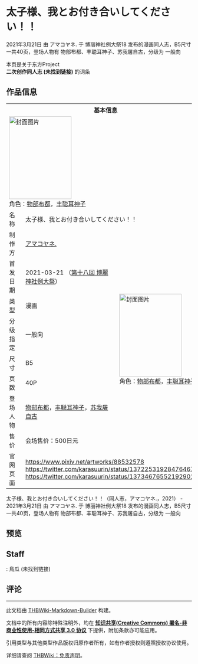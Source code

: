 # 太子様、我とお付き合いしてください！！

<!-- source html: G:\repos\THBWiki-Markdown-Builder\THBWikiMarkdown\Temp\main\d\db\ns0%3A%E5%A4%AA%E5%AD%90%E6%A7%98%E3%80%81%E6%88%91%E3%81%A8%E3%81%8A%E4%BB%98%E3%81%8D%E5%90%88%E3%81%84%E3%81%97%E3%81%A6%E3%81%8F%E3%81%A0%E3%81%95%E3%81%84%EF%BC%81%EF%BC%81.html -->

2021年3月21日 由 アマコヤネ. 于 博丽神社例大祭18 发布的漫画同人志，B5尺寸一共40页，登场人物有 物部布都、丰聪耳神子、苏我屠自古，分级为 一般向

本页是关于东方Project  
 **二次创作同人志 (未找到链接)** 的词条

## 作品信息

<table><tbody><tr><th colspan="3">基本信息</th></tr><tr><td class="cover-artwork-mobile" colspan="2"><a href="./文件-太子様、我とお付き合いしてください！！封面.jpg.md" class="image" title="封面图片"><img alt="封面图片" src="https://upload.thwiki.cc/thumb/6/6a/%E5%A4%AA%E5%AD%90%E6%A7%98%E3%80%81%E6%88%91%E3%81%A8%E3%81%8A%E4%BB%98%E3%81%8D%E5%90%88%E3%81%84%E3%81%97%E3%81%A6%E3%81%8F%E3%81%A0%E3%81%95%E3%81%84%EF%BC%81%EF%BC%81%E5%B0%81%E9%9D%A2.jpg/169px-%E5%A4%AA%E5%AD%90%E6%A7%98%E3%80%81%E6%88%91%E3%81%A8%E3%81%8A%E4%BB%98%E3%81%8D%E5%90%88%E3%81%84%E3%81%97%E3%81%A6%E3%81%8F%E3%81%A0%E3%81%95%E3%81%84%EF%BC%81%EF%BC%81%E5%B0%81%E9%9D%A2.jpg" decoding="async" loading="lazy" width="169" height="224" srcset="https://upload.thwiki.cc/thumb/6/6a/%E5%A4%AA%E5%AD%90%E6%A7%98%E3%80%81%E6%88%91%E3%81%A8%E3%81%8A%E4%BB%98%E3%81%8D%E5%90%88%E3%81%84%E3%81%97%E3%81%A6%E3%81%8F%E3%81%A0%E3%81%95%E3%81%84%EF%BC%81%EF%BC%81%E5%B0%81%E9%9D%A2.jpg/253px-%E5%A4%AA%E5%AD%90%E6%A7%98%E3%80%81%E6%88%91%E3%81%A8%E3%81%8A%E4%BB%98%E3%81%8D%E5%90%88%E3%81%84%E3%81%97%E3%81%A6%E3%81%8F%E3%81%A0%E3%81%95%E3%81%84%EF%BC%81%EF%BC%81%E5%B0%81%E9%9D%A2.jpg 1.5x, https://upload.thwiki.cc/thumb/6/6a/%E5%A4%AA%E5%AD%90%E6%A7%98%E3%80%81%E6%88%91%E3%81%A8%E3%81%8A%E4%BB%98%E3%81%8D%E5%90%88%E3%81%84%E3%81%97%E3%81%A6%E3%81%8F%E3%81%A0%E3%81%95%E3%81%84%EF%BC%81%EF%BC%81%E5%B0%81%E9%9D%A2.jpg/337px-%E5%A4%AA%E5%AD%90%E6%A7%98%E3%80%81%E6%88%91%E3%81%A8%E3%81%8A%E4%BB%98%E3%81%8D%E5%90%88%E3%81%84%E3%81%97%E3%81%A6%E3%81%8F%E3%81%A0%E3%81%95%E3%81%84%EF%BC%81%EF%BC%81%E5%B0%81%E9%9D%A2.jpg 2x" data-file-width="904" data-file-height="1200"></a><div class="cover-char">角色：<a href="./物部布都.md" title="物部布都">物部布都</a>，<a href="./丰聪耳神子.md" title="丰聪耳神子">丰聪耳神子</a></div></td>
</tr><tr><td class="label">名称</td><td colspan="2"> 太子様、我とお付き合いしてください！！ </td></tr><tr><td class="label">制作方</td><td><a href="./アマコヤネ..md" title="アマコヤネ.">アマコヤネ.</a></td><td class="cover-artwork" rowspan="8" style="min-width:224px;"><a href="./文件-太子様、我とお付き合いしてください！！封面.jpg.md" class="image" title="封面图片"><img alt="封面图片" src="https://upload.thwiki.cc/thumb/6/6a/%E5%A4%AA%E5%AD%90%E6%A7%98%E3%80%81%E6%88%91%E3%81%A8%E3%81%8A%E4%BB%98%E3%81%8D%E5%90%88%E3%81%84%E3%81%97%E3%81%A6%E3%81%8F%E3%81%A0%E3%81%95%E3%81%84%EF%BC%81%EF%BC%81%E5%B0%81%E9%9D%A2.jpg/169px-%E5%A4%AA%E5%AD%90%E6%A7%98%E3%80%81%E6%88%91%E3%81%A8%E3%81%8A%E4%BB%98%E3%81%8D%E5%90%88%E3%81%84%E3%81%97%E3%81%A6%E3%81%8F%E3%81%A0%E3%81%95%E3%81%84%EF%BC%81%EF%BC%81%E5%B0%81%E9%9D%A2.jpg" decoding="async" loading="lazy" width="169" height="224" srcset="https://upload.thwiki.cc/thumb/6/6a/%E5%A4%AA%E5%AD%90%E6%A7%98%E3%80%81%E6%88%91%E3%81%A8%E3%81%8A%E4%BB%98%E3%81%8D%E5%90%88%E3%81%84%E3%81%97%E3%81%A6%E3%81%8F%E3%81%A0%E3%81%95%E3%81%84%EF%BC%81%EF%BC%81%E5%B0%81%E9%9D%A2.jpg/253px-%E5%A4%AA%E5%AD%90%E6%A7%98%E3%80%81%E6%88%91%E3%81%A8%E3%81%8A%E4%BB%98%E3%81%8D%E5%90%88%E3%81%84%E3%81%97%E3%81%A6%E3%81%8F%E3%81%A0%E3%81%95%E3%81%84%EF%BC%81%EF%BC%81%E5%B0%81%E9%9D%A2.jpg 1.5x, https://upload.thwiki.cc/thumb/6/6a/%E5%A4%AA%E5%AD%90%E6%A7%98%E3%80%81%E6%88%91%E3%81%A8%E3%81%8A%E4%BB%98%E3%81%8D%E5%90%88%E3%81%84%E3%81%97%E3%81%A6%E3%81%8F%E3%81%A0%E3%81%95%E3%81%84%EF%BC%81%EF%BC%81%E5%B0%81%E9%9D%A2.jpg/337px-%E5%A4%AA%E5%AD%90%E6%A7%98%E3%80%81%E6%88%91%E3%81%A8%E3%81%8A%E4%BB%98%E3%81%8D%E5%90%88%E3%81%84%E3%81%97%E3%81%A6%E3%81%8F%E3%81%A0%E3%81%95%E3%81%84%EF%BC%81%EF%BC%81%E5%B0%81%E9%9D%A2.jpg 2x" data-file-width="904" data-file-height="1200"></a><div class="cover-char">角色：<a href="./物部布都.md" title="物部布都">物部布都</a>，<a href="./丰聪耳神子.md" title="丰聪耳神子">丰聪耳神子</a></div></td>
</tr><tr><td class="label">首发日期</td><td>2021-03-21&#160;（<a href="/展会作品列表?e=%E5%8D%9A%E4%B8%BD%E7%A5%9E%E7%A4%BE%E4%BE%8B%E5%A4%A7%E7%A5%AD%2318">第十八回 博麗神社例大祭</a>）</td></tr><tr><td class="label">类型</td><td>漫画</td></tr><tr><td class="label">分级指定</td><td>一般向</td></tr><tr><td class="label">尺寸</td><td>B5</td></tr><tr><td class="label">页数</td><td>40P</td></tr><tr><td class="label">登场人物</td><td><a href="./物部布都.md" title="物部布都">物部布都</a>，<a href="./丰聪耳神子.md" title="丰聪耳神子">丰聪耳神子</a>，<a href="./苏我屠自古.md" title="苏我屠自古">苏我屠自古</a></td></tr><tr><td class="label">售价</td><td>会场售价：500日元</td></tr>
<tr><td class="label">官网页面</td><td colspan="2"><a rel="nofollow" class="external free" href="https://www.pixiv.net/artworks/88532578">https://www.pixiv.net/artworks/88532578</a><br><a rel="nofollow" class="external free" href="https://twitter.com/karasuurin/status/1372253192847646721">https://twitter.com/karasuurin/status/1372253192847646721</a><br><a rel="nofollow" class="external free" href="https://twitter.com/karasuurin/status/1373467655219290114">https://twitter.com/karasuurin/status/1373467655219290114</a></td></tr></tbody></table>

太子様、我とお付き合いしてください！！（同人志，アマコヤネ.，2021） - 2021年3月21日 由 アマコヤネ. 于 博丽神社例大祭18 发布的漫画同人志，B5尺寸一共40页，登场人物有 物部布都、丰聪耳神子、苏我屠自古，分级为 一般向

## 预览

## Staff
: 鳥瓜 (未找到链接)


## 评论




---

此文档由 [THBWiki-Markdown-Builder](https://github.com/Delsin-Yu/THBWiki-Markdown-Builder) 构建。

文档中的所有内容除特殊注明外，均在 [**知识共享(Creative Commons) 署名-非商业性使用-相同方式共享 3.0 协议**](https://creativecommons.org/licenses/by-sa/3.0/deed.zh-hans) 下提供，附加条款亦可能应用。

引用类型与其他类型作品版权归原作者所有，如有作者授权则遵照授权协议使用。

详细请查阅 [THBWiki：免责声明](https://thbwiki.cc/THBWiki:%E5%85%8D%E8%B4%A3%E5%A3%B0%E6%98%8E)。

